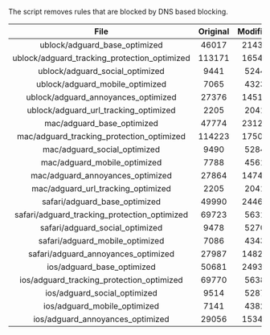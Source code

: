 The script removes rules that are blocked by DNS based blocking.


| File | Original | Modified |
|:----:|:-----:|:-----:|
| ublock/adguard_base_optimized | 46017 | 21438 |
| ublock/adguard_tracking_protection_optimized | 113171 | 16548 |
| ublock/adguard_social_optimized | 9441 | 5244 |
| ublock/adguard_mobile_optimized | 7065 | 4323 |
| ublock/adguard_annoyances_optimized | 27376 | 14514 |
| ublock/adguard_url_tracking_optimized | 2205 | 2041 |
| mac/adguard_base_optimized | 47774 | 23120 |
| mac/adguard_tracking_protection_optimized | 114223 | 17503 |
| mac/adguard_social_optimized | 9490 | 5284 |
| mac/adguard_mobile_optimized | 7788 | 4561 |
| mac/adguard_annoyances_optimized | 27864 | 14749 |
| mac/adguard_url_tracking_optimized | 2205 | 2041 |
| safari/adguard_base_optimized | 49990 | 24468 |
| safari/adguard_tracking_protection_optimized | 69723 | 5631 |
| safari/adguard_social_optimized | 9478 | 5270 |
| safari/adguard_mobile_optimized | 7086 | 4343 |
| safari/adguard_annoyances_optimized | 27987 | 14822 |
| ios/adguard_base_optimized | 50681 | 24931 |
| ios/adguard_tracking_protection_optimized | 69770 | 5638 |
| ios/adguard_social_optimized | 9514 | 5287 |
| ios/adguard_mobile_optimized | 7141 | 4382 |
| ios/adguard_annoyances_optimized | 29056 | 15344 |
